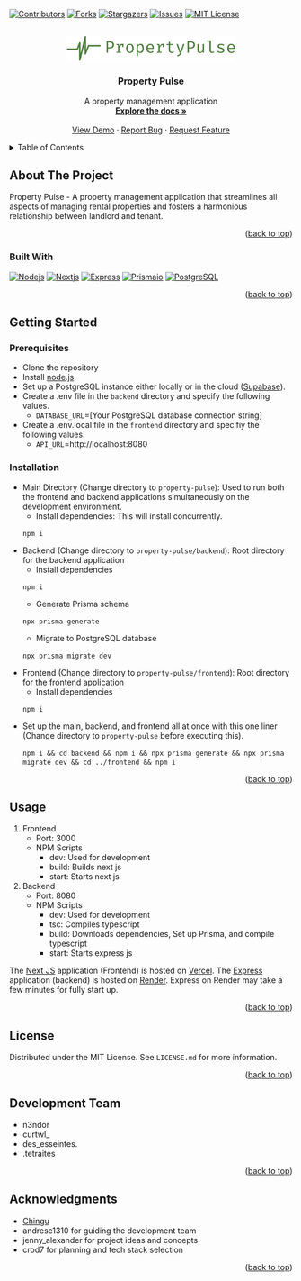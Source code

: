 
<a name="readme-top"></a>

[![Contributors][contributors-shield]][contributors-url]
[![Forks][forks-shield]][forks-url]
[![Stargazers][stars-shield]][stars-url]
[![Issues][issues-shield]][issues-url]
[![MIT License][license-shield]][license-url]

<br />
<div align="center">
  <a href="https://github.com/chingu-voyages/v46-tier3-team-36">
    <img src="https://raw.githubusercontent.com/chingu-voyages/v46-tier3-team-36/main/property-pulse/frontend/public/logo.svg" alt="Logo" width="300" height="auto">
  </a>

<h3 align="center">Property Pulse</h3>

  <p align="center">
    A property management application
    <br />
    <a href="https://github.com/chingu-voyages/v46-tier3-team-36"><strong>Explore the docs »</strong></a>
    <br />
    <br />
    <a href="https://property-pulse.vercel.app">View Demo</a>
    ·
    <a href="https://github.com/chingu-voyages/v46-tier3-team-36/issues">Report Bug</a>
    ·
    <a href="https://github.com/chingu-voyages/v46-tier3-team-36/issues">Request Feature</a>
  </p>
</div>

<!-- TABLE OF CONTENTS -->
<details>
  <summary>Table of Contents</summary>
  <ol>
    <li>
      <a href="#about-the-project">About The Project</a>
      <ul>
        <li><a href="#built-with">Built With</a></li>
      </ul>
    </li>
    <li>
      <a href="#getting-started">Getting Started</a>
      <ul>
        <li><a href="#prerequisites">Prerequisites</a></li>
        <li><a href="#installation">Installation</a></li>
      </ul>
    </li>
    <li><a href="#usage">Usage</a></li>
    <li><a href="#license">License</a></li>
    <li><a href="#development-team">Development Team</a></li>
    <li><a href="#acknowledgments">Acknowledgments</a></li>
  </ol>
</details>

<!-- ABOUT THE PROJECT -->
## About The Project

Property Pulse - A property management application that streamlines all aspects of managing rental properties and fosters a harmonious relationship between landlord and tenant.

<p align="right">(<a href="#readme-top">back to top</a>)</p>

### Built With
[![Nodejs][Node.js]][Nodejs-url]
[![Nextjs][Next.js]][Nextjs-url]
[![Express][Express.js]][Express-url]
[![Prismaio][Prisma.io]][Prismaio-url]
[![PostgreSQL][Postgresql]][Postgresql-url]

<p align="right">(<a href="#readme-top">back to top</a>)</p>

<!-- GETTING STARTED -->
## Getting Started
### Prerequisites
* Clone the repository
* Install [node.js](https://nodejs.org/en).
* Set up a PostgreSQL instance either locally or in the cloud ([Supabase](https://supabase.com/)).
* Create a .env file in the `backend` directory and specify the following values.
  * `DATABASE_URL`=[Your PostgreSQL database connection string]
* Create a .env.local file in the `frontend` directory and specifiy the following values.
  *  `API_URL`=http://localhost:8080
### Installation
* Main Directory (Change directory to `property-pulse`): Used to run both the frontend and backend applications simultaneously on the development environment.
  * Install dependencies: This will install concurrently.
  ```
  npm i
  ```
* Backend (Change directory to `property-pulse/backend`): Root directory for the backend application
  * Install dependencies
  ```
  npm i
  ```
  * Generate Prisma schema
  ```
  npx prisma generate
  ```
  * Migrate to PostgreSQL database
  ```
  npx prisma migrate dev
  ```
* Frontend (Change directory to `property-pulse/frontend`): Root directory for the frontend application
  * Install dependencies
  ```
  npm i
  ```
* Set up the main, backend, and frontend all at once with this one liner (Change directory to `property-pulse` before executing this).
  ```
  npm i && cd backend && npm i && npx prisma generate && npx prisma migrate dev && cd ../frontend && npm i
  ```
<p align="right">(<a href="#readme-top">back to top</a>)</p>

<!-- USAGE EXAMPLES -->
## Usage
1. Frontend
    - Port: 3000
    - NPM Scripts
      - dev: Used for development
      - build: Builds next js
      - start: Starts next js
2. Backend
    - Port: 8080
    - NPM Scripts
      - dev: Used for development
      - tsc: Compiles typescript
      - build: Downloads dependencies, Set up Prisma, and compile typescript
      - start: Starts express js

The [Next JS](https://property-pulse.vercel.app/) application (Frontend) is hosted on [Vercel](https://vercel.com/). The [Express](https://property-pulse-backend.onrender.com/) application (backend) is hosted on [Render](https://render.com/). Express on Render may take a few minutes for fully start up.

<p align="right">(<a href="#readme-top">back to top</a>)</p>

<!-- LICENSE -->
## License

Distributed under the MIT License. See `LICENSE.md` for more information.

<p align="right">(<a href="#readme-top">back to top</a>)</p>

<!-- Team -->
## Development Team
* n3ndor
* curtwl_
* des_esseintes.
* .tetraites

<p align="right">(<a href="#readme-top">back to top</a>)</p>

<!-- ACKNOWLEDGMENTS -->
## Acknowledgments

* [Chingu](https://www.chingu.io/)
* andresc1310 for guiding the development team
* jenny_alexander for project ideas and concepts
* crod7 for planning and tech stack selection

<p align="right">(<a href="#readme-top">back to top</a>)</p>

<!-- MARKDOWN LINKS & IMAGES -->
[contributors-shield]: https://img.shields.io/github/contributors/chingu-voyages/v46-tier3-team-36.svg?style=for-the-badge
[contributors-url]: https://github.com/chingu-voyages/v46-tier3-team-36/graphs/contributors
[forks-shield]: https://img.shields.io/github/forks/chingu-voyages/v46-tier3-team-36.svg?style=for-the-badge
[forks-url]: https://github.com/chingu-voyages/v46-tier3-team-36/network/members
[stars-shield]: https://img.shields.io/github/stars/chingu-voyages/v46-tier3-team-36.svg?style=for-the-badge
[stars-url]: https://github.com/chingu-voyages/v46-tier3-team-36/stargazers
[issues-shield]: https://img.shields.io/github/issues/chingu-voyages/v46-tier3-team-36.svg?style=for-the-badge
[issues-url]: https://github.com/chingu-voyages/v46-tier3-team-36/issues
[license-shield]: https://img.shields.io/github/license/chingu-voyages/v46-tier3-team-36.svg?style=for-the-badge
[license-url]: https://github.com/chingu-voyages/v46-tier3-team-36/blob/main/LICENSE.md
[Express.js]: https://img.shields.io/badge/Express.js-404D59?style=for-the-badge
[Express-url]: https://expressjs.com/
[Node.js]: https://img.shields.io/badge/Node.js-43853D?style=for-the-badge&logo=node.js&logoColor=white
[Nodejs-url]: https://nodejs.org/en
[Next.js]: https://img.shields.io/badge/next.js-000000?style=for-the-badge&logo=nextdotjs&logoColor=white
[Nextjs-url]: https://nextjs.org/
[Prisma.io]: https://img.shields.io/badge/Prisma-3982CE?style=for-the-badge&logo=Prisma&logoColor=white
[Prismaio-url]: https://www.prisma.io/
[Postgresql]: https://img.shields.io/badge/PostgreSQL-316192?style=for-the-badge&logo=postgresql&logoColor=white
[Postgresql-url]: https://www.postgresql.org/